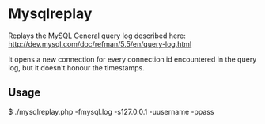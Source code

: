 Mysqlreplay
===========

Replays the MySQL General query log described here: http://dev.mysql.com/doc/refman/5.5/en/query-log.html

It opens a new connection for every connection id encountered in the query log, but it doesn't honour the timestamps.

Usage
-----

 $ ./mysqlreplay.php -fmysql.log -s127.0.0.1 -uusername -ppass
